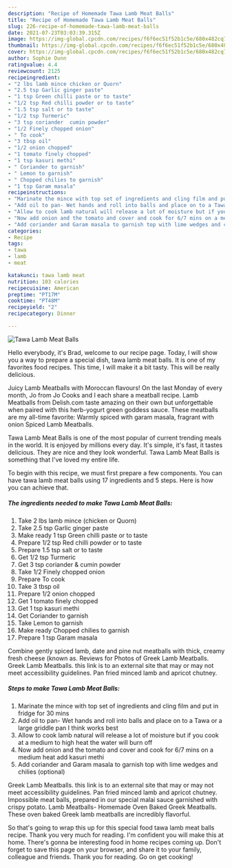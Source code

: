 ```yaml
---
description: "Recipe of Homemade Tawa Lamb Meat Balls"
title: "Recipe of Homemade Tawa Lamb Meat Balls"
slug: 226-recipe-of-homemade-tawa-lamb-meat-balls
date: 2021-07-23T03:03:39.315Z
image: https://img-global.cpcdn.com/recipes/f6f6ec51f52b1c5e/680x482cq70/tawa-lamb-meat-balls-recipe-main-photo.jpg
thumbnail: https://img-global.cpcdn.com/recipes/f6f6ec51f52b1c5e/680x482cq70/tawa-lamb-meat-balls-recipe-main-photo.jpg
cover: https://img-global.cpcdn.com/recipes/f6f6ec51f52b1c5e/680x482cq70/tawa-lamb-meat-balls-recipe-main-photo.jpg
author: Sophie Dunn
ratingvalue: 4.4
reviewcount: 2125
recipeingredient:
- "2 lbs lamb mince chicken or Quorn"
- "2.5 tsp Garlic ginger paste"
- "1 tsp Green chilli paste or to taste"
- "1/2 tsp Red chilli powder or to taste"
- "1.5 tsp salt or to taste"
- "1/2 tsp Turmeric"
- "3 tsp coriander  cumin powder"
- "1/2 Finely chopped onion"
- " To cook"
- "3 tbsp oil"
- "1/2 onion chopped"
- "1 tomato finely chopped"
- "1 tsp kasuri methi"
- " Coriander to garnish"
- " Lemon to garnish"
- " Chopped chilies to garnish"
- "1 tsp Garam masala"
recipeinstructions:
- "Marinate the mince with top set of ingredients and cling film and put in fridge for 30 mins"
- "Add oil to pan- Wet hands and roll into balls and place on to a Tawa or a large griddle pan I think works best"
- "Allow to cook lamb natural will release a lot of moisture but if you cook at a medium to high heat the water will burn off"
- "Now add onion and the tomato and cover and cook for 6/7 mins on a medium heat add kasuri methi"
- "Add coriander and Garam masala to garnish top with lime wedges and chilies (optional)"
categories:
- Recipe
tags:
- tawa
- lamb
- meat

katakunci: tawa lamb meat 
nutrition: 103 calories
recipecuisine: American
preptime: "PT17M"
cooktime: "PT48M"
recipeyield: "2"
recipecategory: Dinner

---
```



![Tawa Lamb Meat Balls](https://img-global.cpcdn.com/recipes/f6f6ec51f52b1c5e/680x482cq70/tawa-lamb-meat-balls-recipe-main-photo.jpg)

Hello everybody, it's Brad, welcome to our recipe page. Today, I will show you a way to prepare a special dish, tawa lamb meat balls. It is one of my favorites food recipes. This time, I will make it a bit tasty. This will be really delicious.

Juicy Lamb Meatballs with Moroccan flavours! On the last Monday of every month, Jo from Jo Cooks and I each share a meatball recipe. Lamb Meatballs from Delish.com taste amazing on their own but unforgettable when paired with this herb-yogurt green goddess sauce. These meatballs are my all-time favorite: Warmly spiced with garam masala, fragrant with onion Spiced Lamb Meatballs.

Tawa Lamb Meat Balls is one of the most popular of current trending meals in the world. It is enjoyed by millions every day. It's simple, it's fast, it tastes delicious. They are nice and they look wonderful. Tawa Lamb Meat Balls is something that I've loved my entire life.


To begin with this recipe, we must first prepare a few components. You can have tawa lamb meat balls using 17 ingredients and 5 steps. Here is how you can achieve that.

<!--inarticleads1-->

##### The ingredients needed to make Tawa Lamb Meat Balls:

1. Take 2 lbs lamb mince (chicken or Quorn)
1. Take 2.5 tsp Garlic ginger paste
1. Make ready 1 tsp Green chilli paste or to taste
1. Prepare 1/2 tsp Red chilli powder or to taste
1. Prepare 1.5 tsp salt or to taste
1. Get 1/2 tsp Turmeric
1. Get 3 tsp coriander &amp; cumin powder
1. Take 1/2 Finely chopped onion
1. Prepare  To cook
1. Take 3 tbsp oil
1. Prepare 1/2 onion chopped
1. Get 1 tomato finely chopped
1. Get 1 tsp kasuri methi
1. Get  Coriander to garnish
1. Take  Lemon to garnish
1. Make ready  Chopped chilies to garnish
1. Prepare 1 tsp Garam masala


Combine gently spiced lamb, date and pine nut meatballs with thick, creamy fresh cheese (known as. Reviews for Photos of Greek Lamb Meatballs. Greek Lamb Meatballs. this link is to an external site that may or may not meet accessibility guidelines. Pan fried minced lamb and apricot chutney. 

<!--inarticleads2-->

##### Steps to make Tawa Lamb Meat Balls:

1. Marinate the mince with top set of ingredients and cling film and put in fridge for 30 mins
1. Add oil to pan- Wet hands and roll into balls and place on to a Tawa or a large griddle pan I think works best
1. Allow to cook lamb natural will release a lot of moisture but if you cook at a medium to high heat the water will burn off
1. Now add onion and the tomato and cover and cook for 6/7 mins on a medium heat add kasuri methi
1. Add coriander and Garam masala to garnish top with lime wedges and chilies (optional)


Greek Lamb Meatballs. this link is to an external site that may or may not meet accessibility guidelines. Pan fried minced lamb and apricot chutney. Impossible meat balls, prepared in our special malai sauce garnished with crispy potato. Lamb Meatballs- Homemade Oven Baked Greek Meatballs. These oven baked Greek lamb meatballs are incredibly flavorful. 

So that's going to wrap this up for this special food tawa lamb meat balls recipe. Thank you very much for reading. I'm confident you will make this at home. There's gonna be interesting food in home recipes coming up. Don't forget to save this page on your browser, and share it to your family, colleague and friends. Thank you for reading. Go on get cooking!
